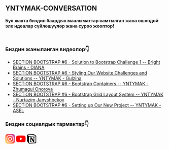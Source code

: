 ## YNTYMAK-CONVERSATION
**Бул жакта биздин баардык маалыматтар камтылган жана ошондой эле идеалар сүйлөшүүлөр жана суроо жооптор!**

<br>

### Биздин жаныланган видеолор👇
<!-- YOUTUBE:START -->
- [SECTiON BOOTSTRAP #6 - Solution to Bootstrap Challenge 1 -- Bright Brains - DIANA](https://www.youtube.com/watch?v=Cb79RQZ7k5M)
- [SECTiON BOOTSTRAP #6 - Styling Our Website Challenges and Solutions -- YNTYMAK - Gulzina](https://www.youtube.com/watch?v=p0A-pAWcRUQ)
- [SECTiON BOOTSTRAP #6 - Bootstrap Containers -- YNTYMAK - Zhumagul Onorova](https://www.youtube.com/watch?v=bO3igUbOCxY)
- [SECTiON BOOTSTRAP #6 - Bootstrap Grid Layout System -- YNTYMAK - Nurtazim Janyshbekov](https://www.youtube.com/watch?v=Nd1ej4YsOI8)
- [SECTiON BOOTSTRAP #6 - Setting up Our New Project -- YNTYMAK - ASEL](https://www.youtube.com/watch?v=wlEpe1OB-iE)
<!-- YOUTUBE:END -->

### Биздин социалдык тармактар👇
[<img width="30px" src="assets/instagram.svg">](https://www.instagram.com/yntymak.ja/)
[<img width="30px" src="assets/youtube.svg">](https://www.youtube.com/channel/UCRtFBHRQid5zQlilPWvjGQg)
[<img width="30px" src="assets/notion-logo-1.svg">](https://satin-beast-2c9.notion.site/YNTYMAK-cd568a64f5b6411f886cb9ff00079e9e)